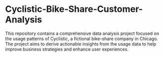 # Cyclistic-Bike-Share-Customer-Analysis
This repository contains a comprehensive data analysis project focused on the usage patterns of Cyclistic, a fictional bike-share company in Chicago. The project aims to derive actionable insights from the usage data to help improve business strategies and enhance user experiences. 
